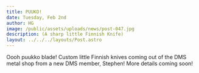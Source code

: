 ```yaml
---
title: PUUKO!
date: Tuesday, Feb 2nd
author: HG
image: /public/assets/uploads/news/post-047.jpg
description: (A sharp little Finnish Knife)
layout: ../../../layouts/Post.astro
---
```


Oooh puukko blade! Custom little Finnish knives coming out of the DMS metal shop from a new DMS member, Stephen! More details coming soon!
